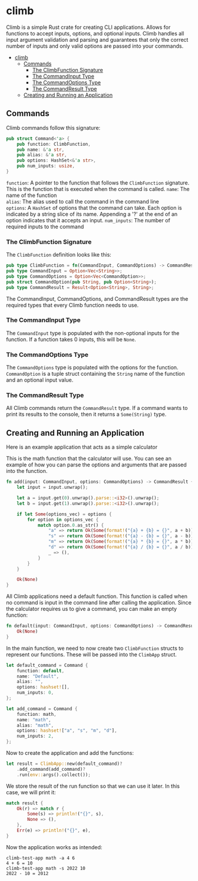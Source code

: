 # climb

Climb is a simple Rust crate for creating CLI applications. Allows for functions to accept inputs, options, and optional inputs. Climb handles all input argument validation and parsing and guarantees that only the correct number of inputs and only valid options are passed into your commands.

- [climb](#climb)
  - [Commands](#commands)
    - [The ClimbFunction Signature](#the-climbfunction-signature)
    - [The CommandInput Type](#the-commandinput-type)
    - [The CommandOptions Type](#the-commandoptions-type)
    - [The CommandResult Type](#the-commandresult-type)
  - [Creating and Running an Application](#creating-and-running-an-application)
  
## Commands
Climb commands follow this signature:
```rust
pub struct Command<'a> {
    pub function: ClimbFunction,
    pub name: &'a str,
    pub alias: &'a str,
    pub options: HashSet<&'a str>,
    pub num_inputs: usize,
}
```
`function`: A pointer to the function that follows the `ClimbFunction` signature. This is the function that is executed when the command is called.
`name`: The name of the function  
`alias`: The alias used to call the command in the command line  
`options`: A `HashSet` of options that the command can take. Each option is indicated by a string slice of its name. Appending a '?' at the end of an option indicates that it accepts an input. 
`num_inputs`: The number of required inputs to the command

### The ClimbFunction Signature
The `ClimbFunction` definition looks like this:
```rust
pub type ClimbFunction = fn(CommandInput, CommandOptions) -> CommandResult;
pub type CommandInput = Option<Vec<String>>;
pub type CommandOptions = Option<Vec<CommandOption>>;
pub struct CommandOption(pub String, pub Option<String>);
pub type CommandResult = Result<Option<String>, String>;
```
The CommandInput, CommandOptions, and CommandResult types are the required types that every Climb function needs to use.

### The CommandInput Type
The `CommandInput` type is populated with the non-optional inputs for the function. If a function takes 0 inputs, this will be `None`.

### The CommandOptions Type
The `CommandOptions` type is populated with the options for the function. `CommandOption` is a tuple struct containing the `String` name of the function and an optional input value.

### The CommandResult Type
All Climb commands return the `CommandResult` type. If a command wants to print its results to the console, then it returns a `Some(String)` type.

## Creating and Running an Application
Here is an example application that acts as a simple calculator

This is the math function that the calculator will use. You can see an example of how you can parse the options and arguments that are passed into the function.
```rust
fn add(input: CommandInput, options: CommandOptions) -> CommandResult {
    let input = input.unwrap();

    let a = input.get(0).unwrap().parse::<i32>().unwrap();
    let b = input.get(1).unwrap().parse::<i32>().unwrap();

    if let Some(options_vec) = options {
        for option in options_vec {
            match option.0.as_str() {
                "a" => return Ok(Some(format!("{a} + {b} = {}", a + b))),
                "s" => return Ok(Some(format!("{a} - {b} = {}", a - b))),
                "m" => return Ok(Some(format!("{a} * {b} = {}", a * b))),
                "d" => return Ok(Some(format!("{a} / {b} = {}", a / b))),
                _ => (),
            }
        }
    }

    Ok(None)
}
```
All Climb applications need a default function. This function is called when no command is input in the command line after calling the application. Since the calculator requires us to give a command, you can make an empty function:
```rust
fn default(input: CommandInput, options: CommandOptions) -> CommandResult {
    Ok(None)
}
```

In the main function, we need to now create two `ClimbFunction` structs to represent our functions. These will be passed into the `ClimbApp` struct.
```rust
let default_command = Command {
    function: default,
    name: "Default",
    alias: "",
    options: hashset![],
    num_inputs: 0,
};

let add_command = Command {
    function: math,
    name: "math",
    alias: "math",
    options: hashset!["a", "s", "m", "d"],
    num_inputs: 2,
};
```

Now to create the application and add the functions:
```rust
let result = ClimbApp::new(default_command)?
    .add_command(add_command)?
    .run(env::args().collect());
```

We store the result of the run function so that we can use it later. In this case, we will print it:
```rust
match result {
    Ok(r) => match r {
        Some(s) => println!("{}", s),
        None => (),
    },
    Err(e) => println!("{}", e),
}
```

Now the application works as intended:
```
climb-test-app math -a 4 6
4 + 6 = 10
climb-test-app math -s 2022 10
2022 - 10 = 2012
```